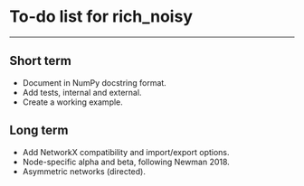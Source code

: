 # To-do list for rich_noisy #

----------

**Short term**
-

- Document in NumPy docstring format.
- Add tests, internal and external.
- Create a working example.


**Long term**
- 

- Add NetworkX compatibility and import/export options.
- Node-specific alpha and beta, following Newman 2018.
- Asymmetric networks (directed). 